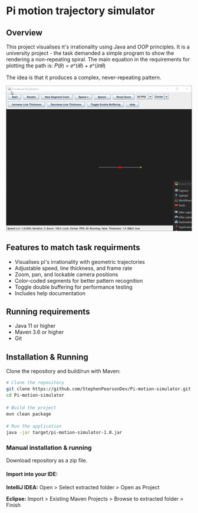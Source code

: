# Pi motion trajectory simulator

## Overview

This project visualises π's irrationality using Java and OOP principles. It is a university project - the task demanded a simple program to show the rendering a non-repeating spiral. The main equation in the requirements for plotting the path is: 𝑃(𝜃) = 𝑒^(𝑖𝜃) + 𝑒^(𝑖𝜋𝜃)

The idea is that it produces a complex, never-repeating pattern.

![Demo GIF](pi.gif)

## Features to match task requirments

- Visualises pi's irrationality with geometric trajectories
- Adjustable speed, line thickness, and frame rate
- Zoom, pan, and lockable camera positions
- Color-coded segments for better pattern recognition
- Toggle double buffering for performance testing
- Includes help documentation

## Running requirements

- Java 11 or higher
- Maven 3.6 or higher
- Git

## Installation & Running

Clone the repository and build/run with Maven:

```bash
# Clone the repository
git clone https://github.com/StephenPearsonDev/Pi-motion-simulator.git
cd Pi-motion-simulator

# Build the project
mvn clean package

# Run the application
java -jar target/pi-motion-simulator-1.0.jar

```

### Manual installation & running

Download repository as a zip file.

#### Import into your IDE:

**IntelliJ IDEA:**
Open > Select extracted folder > Open as Project

**Eclipse:**
Import > Existing Maven Projects > Browse to extracted folder > Finish

